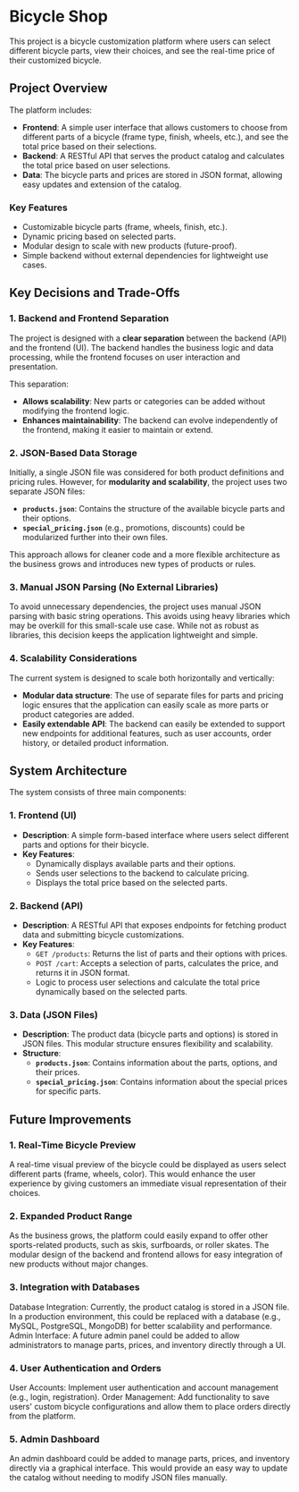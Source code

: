# Bicycle Shop

This project is a bicycle customization platform where users can select different bicycle parts, view their choices, and see the real-time price of their customized bicycle.

## Project Overview

The platform includes:

- **Frontend**: A simple user interface that allows customers to choose from different parts of a bicycle (frame type, finish, wheels, etc.), and see the total price based on their selections.
- **Backend**: A RESTful API that serves the product catalog and calculates the total price based on user selections.
- **Data**: The bicycle parts and prices are stored in JSON format, allowing easy updates and extension of the catalog.

### Key Features

- Customizable bicycle parts (frame, wheels, finish, etc.).
- Dynamic pricing based on selected parts.
- Modular design to scale with new products (future-proof).
- Simple backend without external dependencies for lightweight use cases.

## Key Decisions and Trade-Offs

### 1. Backend and Frontend Separation

The project is designed with a **clear separation** between the backend (API) and the frontend (UI). The backend handles the business logic and data processing, while the frontend focuses on user interaction and presentation.

This separation:

- **Allows scalability**: New parts or categories can be added without modifying the frontend logic.
- **Enhances maintainability**: The backend can evolve independently of the frontend, making it easier to maintain or extend.

### 2. JSON-Based Data Storage

Initially, a single JSON file was considered for both product definitions and pricing rules. However, for **modularity and scalability**, the project uses two separate JSON files:

- **`products.json`**: Contains the structure of the available bicycle parts and their options.
- **`special_pricing.json`** (e.g., promotions, discounts) could be modularized further into their own files.

This approach allows for cleaner code and a more flexible architecture as the business grows and introduces new types of products or rules.

### 3. Manual JSON Parsing (No External Libraries)

To avoid unnecessary dependencies, the project uses manual JSON parsing with basic string operations. This avoids using heavy libraries which may be overkill for this small-scale use case. While not as robust as libraries, this decision keeps the application lightweight and simple.

### 4. Scalability Considerations

The current system is designed to scale both horizontally and vertically:

- **Modular data structure**: The use of separate files for parts and pricing logic ensures that the application can easily scale as more parts or product categories are added.
- **Easily extendable API**: The backend can easily be extended to support new endpoints for additional features, such as user accounts, order history, or detailed product information.

## System Architecture

The system consists of three main components:

### 1. **Frontend (UI)**

- **Description**: A simple form-based interface where users select different parts and options for their bicycle.
- **Key Features**:
  - Dynamically displays available parts and their options.
  - Sends user selections to the backend to calculate pricing.
  - Displays the total price based on the selected parts.

### 2. **Backend (API)**

- **Description**: A RESTful API that exposes endpoints for fetching product data and submitting bicycle customizations.
- **Key Features**:
  - `GET /products`: Returns the list of parts and their options with prices.
  - `POST /cart`: Accepts a selection of parts, calculates the price, and returns it in JSON format.
  - Logic to process user selections and calculate the total price dynamically based on the selected parts.

### 3. **Data (JSON Files)**

- **Description**: The product data (bicycle parts and options) is stored in JSON files. This modular structure ensures flexibility and scalability.
- **Structure**:
  - **`products.json`**: Contains information about the parts, options, and their prices.
  - **`special_pricing.json`**: Contains information about the special prices for specific parts.

## Future Improvements

### 1. Real-Time Bicycle Preview
A real-time visual preview of the bicycle could be displayed as users select different parts (frame, wheels, color). This would enhance the user experience by giving customers an immediate visual representation of their choices.

### 2. Expanded Product Range
As the business grows, the platform could easily expand to offer other sports-related products, such as skis, surfboards, or roller skates. The modular design of the backend and frontend allows for easy integration of new products without major changes.

### 3. Integration with Databases
Database Integration: Currently, the product catalog is stored in a JSON file. In a production environment, this could be replaced with a database (e.g., MySQL, PostgreSQL, MongoDB) for better scalability and performance.
Admin Interface: A future admin panel could be added to allow administrators to manage parts, prices, and inventory directly through a UI.

### 4. User Authentication and Orders
User Accounts: Implement user authentication and account management (e.g., login, registration).
Order Management: Add functionality to save users' custom bicycle configurations and allow them to place orders directly from the platform.

### 5. Admin Dashboard
An admin dashboard could be added to manage parts, prices, and inventory directly via a graphical interface. This would provide an easy way to update the catalog without needing to modify JSON files manually.